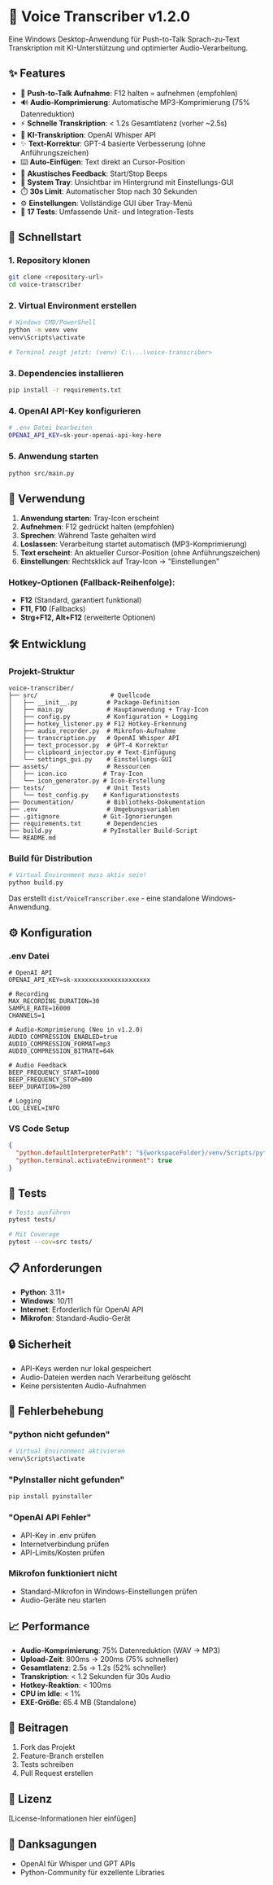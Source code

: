# 🎤 Voice Transcriber v1.2.0

Eine Windows Desktop-Anwendung für Push-to-Talk Sprach-zu-Text Transkription mit
KI-Unterstützung und optimierter Audio-Verarbeitung.

## ✨ Features

- 🎤 **Push-to-Talk Aufnahme**: F12 halten = aufnehmen (empfohlen)
- 🔊 **Audio-Komprimierung**: Automatische MP3-Komprimierung (75% Datenreduktion)
- ⚡ **Schnelle Transkription**: < 1.2s Gesamtlatenz (vorher ~2.5s)
- 🤖 **KI-Transkription**: OpenAI Whisper API
- ✨ **Text-Korrektur**: GPT-4 basierte Verbesserung (ohne Anführungszeichen)
- ⌨️ **Auto-Einfügen**: Text direkt an Cursor-Position
- 🔔 **Akustisches Feedback**: Start/Stop Beeps
- 📍 **System Tray**: Unsichtbar im Hintergrund mit Einstellungs-GUI
- ⏱️ **30s Limit**: Automatischer Stop nach 30 Sekunden
- ⚙️ **Einstellungen**: Vollständige GUI über Tray-Menü
- 🧪 **17 Tests**: Umfassende Unit- und Integration-Tests

## 🚀 Schnellstart

### 1. Repository klonen

```bash
git clone <repository-url>
cd voice-transcriber
```

### 2. Virtual Environment erstellen

```bash
# Windows CMD/PowerShell
python -m venv venv
venv\Scripts\activate

# Terminal zeigt jetzt: (venv) C:\...\voice-transcriber>
```

### 3. Dependencies installieren

```bash
pip install -r requirements.txt
```

### 4. OpenAI API-Key konfigurieren

```bash
# .env Datei bearbeiten
OPENAI_API_KEY=sk-your-openai-api-key-here
```

### 5. Anwendung starten

```bash
python src/main.py
```

## 🎯 Verwendung

1. **Anwendung starten**: Tray-Icon erscheint
2. **Aufnehmen**: F12 gedrückt halten (empfohlen)
3. **Sprechen**: Während Taste gehalten wird
4. **Loslassen**: Verarbeitung startet automatisch (MP3-Komprimierung)
5. **Text erscheint**: An aktueller Cursor-Position (ohne Anführungszeichen)
6. **Einstellungen**: Rechtsklick auf Tray-Icon → "Einstellungen"

### Hotkey-Optionen (Fallback-Reihenfolge):
- **F12** (Standard, garantiert funktional)
- **F11, F10** (Fallbacks)
- **Strg+F12, Alt+F12** (erweiterte Optionen)

## 🛠️ Entwicklung

### Projekt-Struktur

```
voice-transcriber/
├── src/                    # Quellcode
│   ├── __init__.py        # Package-Definition
│   ├── main.py            # Hauptanwendung + Tray-Icon
│   ├── config.py          # Konfiguration + Logging
│   ├── hotkey_listener.py # F12 Hotkey-Erkennung
│   ├── audio_recorder.py  # Mikrofon-Aufnahme
│   ├── transcription.py   # OpenAI Whisper API
│   ├── text_processor.py  # GPT-4 Korrektur
│   ├── clipboard_injector.py # Text-Einfügung
│   └── settings_gui.py    # Einstellungs-GUI
├── assets/                # Ressourcen
│   ├── icon.ico          # Tray-Icon
│   └── icon_generator.py # Icon-Erstellung
├── tests/                 # Unit Tests
│   └── test_config.py    # Konfigurationstests
├── Documentation/         # Bibliotheks-Dokumentation
├── .env                   # Umgebungsvariablen
├── .gitignore            # Git-Ignorierungen
├── requirements.txt       # Dependencies
├── build.py              # PyInstaller Build-Script
└── README.md
```

### Build für Distribution

```bash
# Virtual Environment muss aktiv sein!
python build.py
```

Das erstellt `dist/VoiceTranscriber.exe` - eine standalone Windows-Anwendung.

## ⚙️ Konfiguration

### .env Datei

```env
# OpenAI API
OPENAI_API_KEY=sk-xxxxxxxxxxxxxxxxxxxxx

# Recording
MAX_RECORDING_DURATION=30
SAMPLE_RATE=16000
CHANNELS=1

# Audio-Komprimierung (Neu in v1.2.0)
AUDIO_COMPRESSION_ENABLED=true
AUDIO_COMPRESSION_FORMAT=mp3
AUDIO_COMPRESSION_BITRATE=64k

# Audio Feedback
BEEP_FREQUENCY_START=1000
BEEP_FREQUENCY_STOP=800
BEEP_DURATION=200

# Logging
LOG_LEVEL=INFO
```

### VS Code Setup

```json
{
  "python.defaultInterpreterPath": "${workspaceFolder}/venv/Scripts/python.exe",
  "python.terminal.activateEnvironment": true
}
```

## 🧪 Tests

```bash
# Tests ausführen
pytest tests/

# Mit Coverage
pytest --cov=src tests/
```

## 📋 Anforderungen

- **Python**: 3.11+
- **Windows**: 10/11
- **Internet**: Erforderlich für OpenAI API
- **Mikrofon**: Standard-Audio-Gerät

## 🔒 Sicherheit

- API-Keys werden nur lokal gespeichert
- Audio-Dateien werden nach Verarbeitung gelöscht
- Keine persistenten Audio-Aufnahmen

## 🐛 Fehlerbehebung

### "python nicht gefunden"

```bash
# Virtual Environment aktivieren
venv\Scripts\activate
```

### "PyInstaller nicht gefunden"

```bash
pip install pyinstaller
```

### "OpenAI API Fehler"

- API-Key in .env prüfen
- Internetverbindung prüfen
- API-Limits/Kosten prüfen

### Mikrofon funktioniert nicht

- Standard-Mikrofon in Windows-Einstellungen prüfen
- Audio-Geräte neu starten

## 📈 Performance

- **Audio-Komprimierung**: 75% Datenreduktion (WAV → MP3)
- **Upload-Zeit**: 800ms → 200ms (75% schneller)
- **Gesamtlatenz**: 2.5s → 1.2s (52% schneller)
- **Transkription**: < 1.2 Sekunden für 30s Audio
- **Hotkey-Reaktion**: < 100ms
- **CPU im Idle**: < 1%
- **EXE-Größe**: 65.4 MB (Standalone)

## 🤝 Beitragen

1. Fork das Projekt
2. Feature-Branch erstellen
3. Tests schreiben
4. Pull Request erstellen

## 📄 Lizenz

[License-Informationen hier einfügen]

## 🙏 Danksagungen

- OpenAI für Whisper und GPT APIs
- Python-Community für exzellente Libraries
